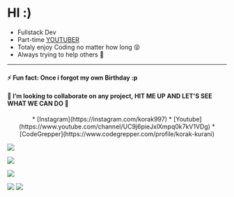 <!--
**Korak-997/Korak-997** is a ✨ _special_ ✨ repository because its `README.md` (this file) appears on your GitHub profile.

Here are some ideas to get you started:

- 🔭 I’m currently working on ...
- 👯 I’m looking to collaborate on ...
- 🤔 I’m looking for help with ...
- 💬 Ask me about ...
- 📫 How to reach me: ...
- 😄 Pronouns: ...
- ⚡ Fun fact: ...
-->

# HI :)

* Fullstack Dev
* Part-time [YOUTUBER](https://www.youtube.com/channel/UC9j6pieJxlXmpq0k7kV1VDg)
* Totaly enjoy Coding no matter how long 😝
* Always trying to help others 🙂
---------------------------------

#### ⚡ Fun fact: Once i forgot my own Birthday :p

#### 👯 I’m looking to collaborate on any project, HIT ME UP AND LET'S SEE WHAT WE CAN DO  🥰


<p align="center">
  * [Instagram](https://instagram.com/korak997)
  * [Youtube](https://www.youtube.com/channel/UC9j6pieJxlXmpq0k7kV1VDg)
  * [CodeGrepper](https://www.codegrepper.com/profile/korak-kurani)
</p>

<p align="center">

 ![](http://github-profile-summary-cards.vercel.app/api/cards/profile-details?username=korak-997&theme=github_dark)

</p>

![](http://github-profile-summary-cards.vercel.app/api/cards/repos-per-language?username=korak-997&theme=github_dark)

![](http://github-profile-summary-cards.vercel.app/api/cards/most-commit-language?username=korak-997&theme=github_dark)





![](http://github-profile-summary-cards.vercel.app/api/cards/stats?username=korak-997&theme=github_dark)
![](http://github-profile-summary-cards.vercel.app/api/cards/productive-time?username=korak-997&theme=github_dark&utcOffset=8)

